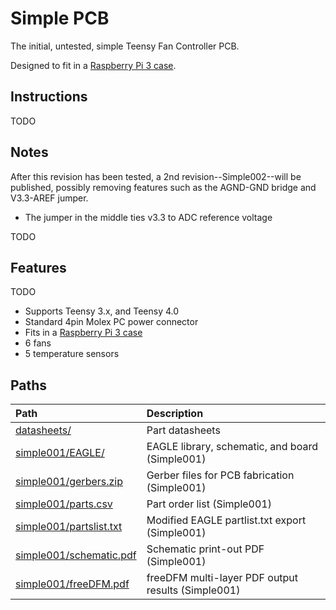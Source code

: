 # Simple PCB

The initial, untested, simple Teensy Fan Controller PCB.

Designed to fit in a [Raspberry Pi 3 case](https://www.microcenter.com/product/614861/micro-connectors-plastic-raspberry-pi-3-model-b-case-kit).

## Instructions

TODO

## Notes

After this revision has been tested, a 2nd revision--Simple002--will be published, possibly removing features such as the AGND-GND bridge and V3.3-AREF jumper.

* The jumper in the middle ties v3.3 to ADC reference voltage

TODO

## Features

TODO

* Supports Teensy 3.x, and Teensy 4.0
* Standard 4pin Molex PC power connector
* Fits in a [Raspberry Pi 3 case](https://www.microcenter.com/product/614861/micro-connectors-plastic-raspberry-pi-3-model-b-case-kit)
* 6 fans
* 5 temperature sensors

## Paths

| Path | Description |
| :--- | :--- |
| [datasheets/](../../Hardware/Simple/datasheets/) | Part datasheets |
| [simple001/EAGLE/](../../Hardware/simple001/EAGLE/) | EAGLE library, schematic, and board \(Simple001\) |
| [simple001/gerbers.zip](../../Hardware/simple001/gerbers.zip) | Gerber files for PCB fabrication \(Simple001\) |
| [simple001/parts.csv](../../Hardware/simple001/parts.csv) | Part order list \(Simple001\) |
| [simple001/partslist.txt](../../Hardware/simple001/partslist.txt) | Modified EAGLE partlist.txt export \(Simple001\) |
| [simple001/schematic.pdf](../../Hardware/simple001/schematic.pdf) | Schematic print-out PDF \(Simple001\) |
| [simple001/freeDFM.pdf](../../Hardware/simple001/freeDFM.pdf) | freeDFM multi-layer PDF output results \(Simple001\) |

